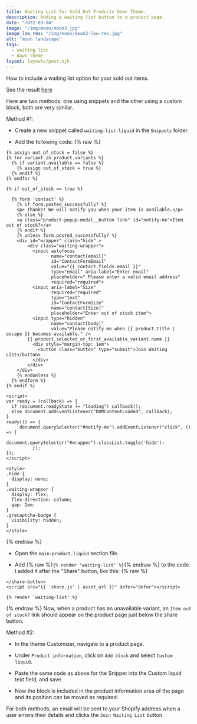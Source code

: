 ```yaml
---
title: Waiting List for Sold Out Products Dawn Theme.
description: Adding a waiting list button to a product page.
date: "2022-03-04"
image: "/img/moon/moon3.jpg"
image_low_res: "/img/moon/moon3-low-res.jpg"
alt: "moon landscape"
tags:
  - waiting list
  - dawn theme
layout: layouts/post.njk
---
```


How to include a waiting list option for your sold out items.

See the result [here](https://sunny-day-umbrellas.myshopify.com/products/bright-umbrella)

Here are two methods: one using snippets and the other using a custom block, both are very similar.

Method #1:

- Create a new snippet called `waiting-list.liquid` in the `Snippets` folder.

- Add the following code:
  {% raw %}

```
{% assign out_of_stock = false %}
{% for variant in product.variants %}
  {% if variant.available == false %}
    {% assign out_of_stock = true %}
  {% endif %}
{% endfor %}

{% if out_of_stock == true %}

  {% form 'contact' %}
    {% if form.posted_successfully? %}
    <p> Thanks! We will notify you when your item is available.</p>
    {% else %}
    <a class="product-popup-modal__button link" id="notify-me">Item out of stock?</a>
    {% endif %}
    {% unless form.posted_successfully? %}
    <div id="wrapper" class="hide" >
    	<div class="waiting-wrapper">
          <input autofocus
                 name="contact[email]"
                 id="ContactFormEmail"
                 value="{{ contact.fields.email }}"
                 type="email" aria-label="Enter email"
                 placeholder=" Please enter a valid email address"
                 required="required">
          <input aria-label="Size"
                 required="required"
                 type="text"
                 id="ContactFormSize"
                 name="contact[Size]"
                 placeholder="Enter out of stock item">
          <input type="hidden"
                 name="contact[body]"
                 value="Please notify me when {{ product.title | escape }} becomes available." />
        {{ product.selected_or_first_available_variant.name }}
          <div style="margin-top: 1em">
            <button class="button" type="submit">Join Waiting List</button>
          </div>
		</div>
    </div>
    {% endunless %}
  {% endform %}
{% endif %}

<script>
var ready = (callback) => {
  if (document.readyState != "loading") callback();
  else document.addEventListener("DOMContentLoaded", callback);
}
ready(() => {
     document.querySelector("#notify-me").addEventListener("click", () => {
            document.querySelector("#wrapper").classList.toggle('hide');
          });
});
</script>

<style>
.hide {
  display: none;
}
.waiting-wrapper {
  display: flex;
  flex-direction: column;
  gap: 1em;
}
.grecaptcha-badge {
  visibility: hidden;
}
</style>

```

{% endraw %}

- Open the `main-product.liquid` section file.

- Add {% raw %}`{% render 'waiting-list' %}`{% endraw %} to the code. I added it after the "Share" button, like this:
  {% raw %}

```
</share-button>
<script src="{{ 'share.js' | asset_url }}" defer="defer"></script>

{% render 'waiting-list' %}

```

{% endraw %}
Now, when a product has an unavailable variant, an `Item out of stock?` link should appear on the product page just below the share button.

Method #2:

- In the theme Customizer, navigate to a product page.

- Under `Product information`, click on `Add block` and select `Custom liquid`.

- Paste the same code as above for the Snippet into the Custom liquid text field, and save.

- Now the block is included in the product information area of the page and its position can be moved as required.

For both methods, an email will be sent to your Shopify address when a user enters their details and clicks the `Join Waiting List` button.
